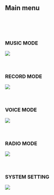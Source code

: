 ## Main menu

<br><br><br>

### MUSIC MODE
![](http://static.energysistem.com/images/manuals/42649/57a06bc0c09c9.jpg) 
<br><br><br>


### RECORD MODE
![](http://static.energysistem.com/images/manuals/42649/57a06bb50502d.jpg) 
<br><br><br>


### VOICE MODE
![](http://static.energysistem.com/images/manuals/42649/57a06b9306aaf.jpg) 
<br><br><br>

### RADIO MODE
![](http://static.energysistem.com/images/manuals/42649/57a06bcb9f27a.jpg) 
<br><br><br>

### SYSTEM SETTING
![](http://static.energysistem.com/images/manuals/42649/57a06b82298d0.jpg) 
<br><br><br>
